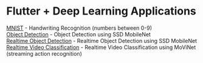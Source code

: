 # Flutter + Deep Learning Applications

[MNIST](https://github.com/yanghoonkim/flutter_pj/tree/main/mnist) - Handwriting Recognition (numbers between 0-9)  
[Object Detection](https://github.com/yanghoonkim/flutter_pj/tree/main/object_detection) - Object Detection using SSD MobileNet  
[Realtime Object Detection](https://github.com/yanghoonkim/flutter_pj/tree/main/real_object_detection) - Realtime Object Detection using SSD MobileNet  
[Realtime Video Classification](https://github.com/yanghoonkim/flutter_pj/tree/main/realtime_video_classification) - Realtime Video Classification using MoViNet (streaming action recognition)  
